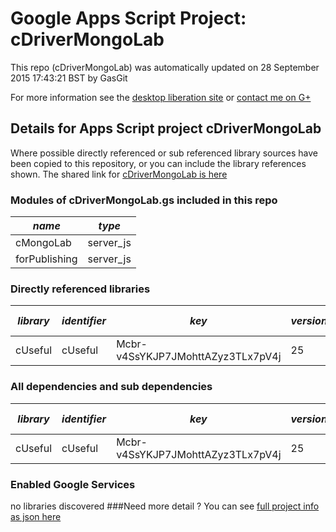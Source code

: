 # Google Apps Script Project: cDriverMongoLab
This repo (cDriverMongoLab) was automatically updated on 28 September 2015 17:43:21 BST by GasGit

For more information see the [desktop liberation site](http://ramblings.mcpher.com/Home/excelquirks/drivesdk/gettinggithubready "desktop liberation") or [contact me on G+](https://plus.google.com/+BruceMcpherson "Bruce McPherson - GDE")
## Details for Apps Script project cDriverMongoLab
Where possible directly referenced or sub referenced library sources have been copied to this repository, or you can include the library references shown. 
The shared link for [cDriverMongoLab is here](https://script.google.com/d/11N6camwOikILS28dwqvIlv44D1y0JMCTL9IeeUKkDV1amGvjWIeg-KbH/edit?usp=sharing "open in the GAS IDE")

### Modules of cDriverMongoLab.gs included in this repo
*name*|*type*
--- | --- 
cMongoLab| server_js
forPublishing| server_js
### Directly referenced libraries
*library*|*identifier*|*key*|*version*|*dev mode*|*source*|
--- | --- | --- | --- | --- | --- 
cUseful| cUseful|Mcbr-v4SsYKJP7JMohttAZyz3TLx7pV4j|25|no|[here](libraries/cUseful "library source")
### All dependencies and sub dependencies
*library*|*identifier*|*key*|*version*|*dev mode*|*source*|
--- | --- | --- | --- | --- | --- 
cUseful| cUseful|Mcbr-v4SsYKJP7JMohttAZyz3TLx7pV4j|25|no|[here](libraries/cUseful "library source")
### Enabled Google Services
no libraries discovered
###Need more detail ?
You can see [full project info as json here](info.json)
